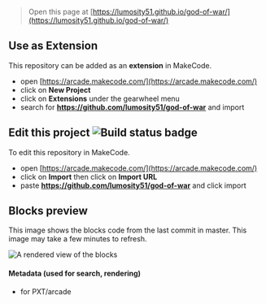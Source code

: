  


> Open this page at [https://lumosity51.github.io/god-of-war/](https://lumosity51.github.io/god-of-war/)

## Use as Extension

This repository can be added as an **extension** in MakeCode.

* open [https://arcade.makecode.com/](https://arcade.makecode.com/)
* click on **New Project**
* click on **Extensions** under the gearwheel menu
* search for **https://github.com/lumosity51/god-of-war** and import

## Edit this project ![Build status badge](https://github.com/lumosity51/god-of-war/workflows/MakeCode/badge.svg)

To edit this repository in MakeCode.

* open [https://arcade.makecode.com/](https://arcade.makecode.com/)
* click on **Import** then click on **Import URL**
* paste **https://github.com/lumosity51/god-of-war** and click import

## Blocks preview

This image shows the blocks code from the last commit in master.
This image may take a few minutes to refresh.

![A rendered view of the blocks](https://github.com/lumosity51/god-of-war/raw/master/.github/makecode/blocks.png)

#### Metadata (used for search, rendering)

* for PXT/arcade
<script src="https://makecode.com/gh-pages-embed.js"></script><script>makeCodeRender("{{ site.makecode.home_url }}", "{{ site.github.owner_name }}/{{ site.github.repository_name }}");</script>
